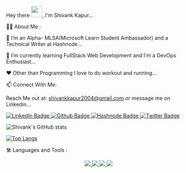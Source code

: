 # <h1>
  Hey there
  <img src="https://media.giphy.com/media/hvRJCLFzcasrR4ia7z/giphy.gif" width="30px"/>, I'm Shivank Kapur...
</h1> 


<!--
**ShivankK26/ShivankK26** is a ✨ _special_ ✨ repository because its `README.md` (this file) appears on your GitHub profile.

Here are some ideas to get you started:

- 🔭 I’m currently working on ...
- 🌱 I’m currently learning ...
- 👯 I’m looking to collaborate on ...
- 🤔 I’m looking for help with ...
- 💬 Ask me about ...
- 📫 How to reach me: ...
- 😄 Pronouns: ...
- ⚡ Fun fact: ...
-->

👩‍💻 About Me :

🔭 I’m an Alpha- MLSA(Microsoft Learn Student Ambassador) and a Technical Writer at Hashnode...


🌱 I’m currently learning FullStack Web Development and I'm a DevOps Enthusiast...


❤️ Other than Programming I love to do workout and running...




📫 Connect With Me:


Reach Me out at: shivankkapur2004@gmail.com or message me on Linkedin...


<div id="badges">
  <a href="https://www.linkedin.com/in/shivankkapur/">
    <img src="https://img.shields.io/badge/LinkedIn-blue?style=for-the-badge&logo=linkedin&logoColor=white" alt="LinkedIn Badge"/>
  </a>
  <a href="https://github.com/ShivankK26">
    <img src="https://img.shields.io/badge/GitHub-000000?style=for-the-badge&logo=GitHub&logoColor=white" alt="Github Badge"/>
  </a>
  <a href="https://shivankkapur.hashnode.dev/">
    <img src="https://img.shields.io/badge/hashnode-2962FF?style=for-the-badge&logo=hashnode&logoColor=white" alt="Hashnode Badge"/>
  </a>
  <a href="https://twitter.com/k_shivank26">
    <img src="https://img.shields.io/badge/Twitter-blue?style=for-the-badge&logo=twitter&logoColor=white" alt="Twitter Badge"/>
  </a>
  
</div>



![Shivank's GitHub stats](https://github-readme-stats.vercel.app/api?username=ShivankK26&show_icons=true&theme=radical)

[![Top Langs](https://github-readme-stats.vercel.app/api/top-langs/?username=ShivankK26&layout=compact)](https://github.com/ShivankK26/github-readme-stats)


🛠️ Languages and Tools :
<p align="center">
<a href="https://skillicons.dev">
    <img src="https://skillicons.dev/icons?i=python,c,js" />
</a>
<a href="https://skillicons.dev">
    <img src="https://skillicons.dev/icons?i=html,css,bootstrap,jquery,dom,mysql,nodejs,expressjs" />
</a>
<a href="https://skillicons.dev">
    <img src="https://skillicons.dev/icons?i=git,github,githubactions,vscode" />
</a>
<a href="https://skillicons.dev">
    <img src="https://skillicons.dev/icons?i=pr,canva,wordpress,tinkercad" />
</a>  
</p>




